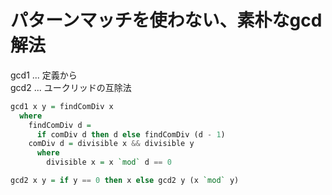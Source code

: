 # パターンマッチを使わない、素朴なgcd解法

gcd1 ... 定義から  
gcd2 ... ユークリッドの互除法  
  

``` haskell 
gcd1 x y = findComDiv x
  where
    findComDiv d =
      if comDiv d then d else findComDiv (d - 1)
    comDiv d = divisible x && divisible y
      where
        divisible x = x `mod` d == 0

gcd2 x y = if y == 0 then x else gcd2 y (x `mod` y)
```

